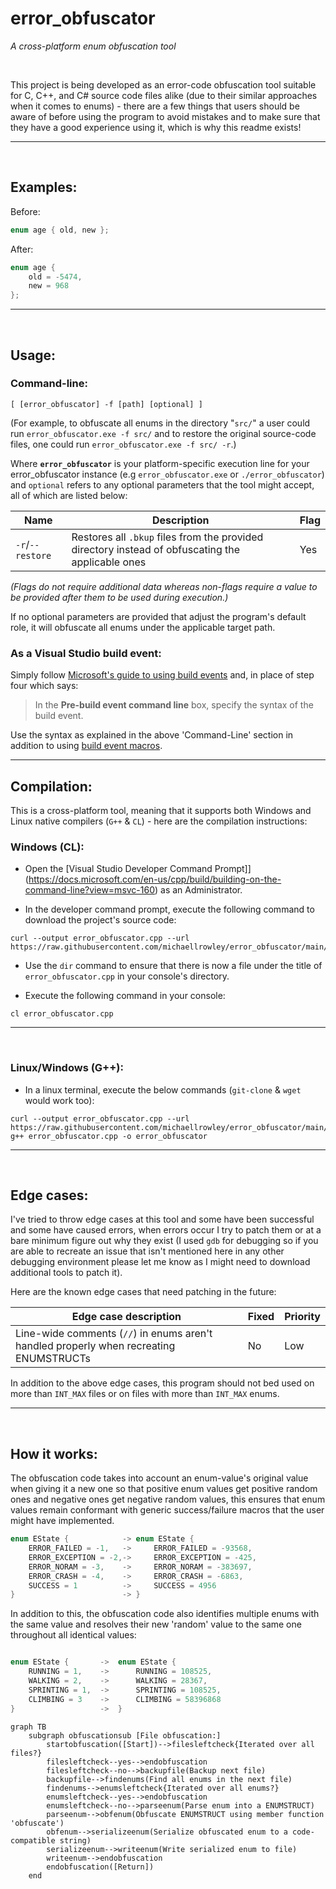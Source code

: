 # error_obfuscator
*A cross-platform enum obfuscation tool*

</br>

This project is being developed as an error-code obfuscation tool suitable for C, C++, and C# source code files alike (due to their similar approaches when it comes to enums) - there are a few things that users should be aware of before using the program to avoid mistakes and to make sure that they have a good experience using it, which is why this readme exists!

---
</br>

## Examples:


Before:
```C
enum age { old, new };
```

After:
```C
enum age {
	old = -5474,
	new = 968
};
```

---
</br>

## Usage:

### Command-line:
``[ [error_obfuscator] -f [path] [optional] ]``

(For example, to obfuscate all enums in the directory "``src/``" a user could run ``error_obfuscator.exe -f src/`` and to restore the original source-code files, one could run ``error_obfuscator.exe -f src/ -r``.)

Where **``error_obfuscator``** is your platform-specific execution line for your error_obfuscator instance (e.g ``error_obfuscator.exe`` or ``./error_obfuscator``) and ``optional`` refers to any optional parameters that the tool might accept, all of which are listed below:

| Name | Description | Flag |
|-|-|-|
| ``-r``/``--restore`` | Restores all ``.bkup`` files from the provided directory instead of obfuscating the applicable ones | Yes |

*(Flags do not require additional data whereas non-flags require a value to be provided after them to be used during execution.)*

If no optional parameters are provided that adjust the program's default role, it will obfuscate all enums under the applicable target path.
</br>

### As a Visual Studio build event:
Simply follow [Microsoft's guide to using build events](https://docs.microsoft.com/en-us/visualstudio/ide/how-to-specify-build-events-csharp) and, in place of step four which says:

> In the **Pre-build event command line** box, specify the syntax of the build event.

Use the syntax as explained in the above 'Command-Line' section in addition to using [build event macros](https://www.dotnetperls.com/post-pre-build-macros).

---

## Compilation:

This is a cross-platform tool, meaning that it supports both Windows and Linux native compilers (``G++`` & ``CL``) - here are the compilation instructions:

### Windows (CL):
- Open the [Visual Studio Developer Command Prompt]](https://docs.microsoft.com/en-us/cpp/build/building-on-the-command-line?view=msvc-160) as an Administrator.

- In the developer command prompt, execute the following command to download the project's source code:
```CMD
curl --output error_obfuscator.cpp --url https://raw.githubusercontent.com/michaellrowley/error_obfuscator/main/src/main.cpp
```

- Use the ``dir`` command to ensure that there is now a file under the title of ``error_obfuscator.cpp`` in your console's directory.

- Execute the following command in your console:
```CMD
cl error_obfuscator.cpp
```

---
</br>

### Linux/Windows (G++):

- In a linux terminal, execute the below commands (``git-clone`` & ``wget`` would work too):
```Terminal
curl --output error_obfuscator.cpp --url https://raw.githubusercontent.com/michaellrowley/error_obfuscator/main/src/main.cpp
g++ error_obfuscator.cpp -o error_obfuscator
```

---
</br>

## Edge cases:
I've tried to throw edge cases at this tool and some have been successful and some have caused errors, when errors occur I try to patch them or at a bare minimum figure out why they exist (I used ``gdb`` for debugging so if you are able to recreate an issue that isn't mentioned here in any other debugging environment please let me know as I might need to download additional tools to patch it).

Here are the known edge cases that need patching in the future:

| Edge case description | Fixed | Priority |
|----|----|----|
| Line-wide comments (``//``) in enums aren't handled properly when recreating ENUMSTRUCTs | No | Low |

In addition to the above edge cases, this program should not bed used on more than ``INT_MAX`` files or on files with more than ``INT_MAX`` enums.

---
</br>

## How it works:

The obfuscation code takes into account an enum-value's original value when giving it a new one so that positive enum values get positive random ones and negative ones get negative random values, this ensures that enum values remain conformant with generic success/failure macros that 
the user might have implemented.
```C++
enum EState {			 ->	enum EState {
	ERROR_FAILED = -1,	 ->		ERROR_FAILED = -93568,
	ERROR_EXCEPTION = -2,->		ERROR_EXCEPTION = -425,
	ERROR_NORAM = -3,	 ->		ERROR_NORAM = -383697,
	ERROR_CRASH = -4,	 ->		ERROR_CRASH = -6863,
	SUCCESS = 1			 ->		SUCCESS = 4956
}						 -> }
```

In addition to this, the obfuscation code also identifies multiple enums with the same value and resolves their new 'random' value to the same one throughout all identical values:
```C++

enum EState {		->	enum EState {
	RUNNING = 1,	->		RUNNING = 108525,
	WALKING = 2,	->		WALKING = 28367,
	SPRINTING = 1,	->		SPRINTING = 108525,
	CLIMBING = 3	->		CLIMBING = 58396868
}					->	}

```

```mermaid
graph TB
	subgraph obfuscationsub [File obfuscation:]
		startobfuscation([Start])-->filesleftcheck{Iterated over all files?}
		filesleftcheck--yes-->endobfuscation
		filesleftcheck--no-->backupfile(Backup next file)
		backupfile-->findenums(Find all enums in the next file)
		findenums-->enumsleftcheck{Iterated over all enums?}
		enumsleftcheck--yes-->endobfuscation
		enumsleftcheck--no-->parseenum(Parse enum into a ENUMSTRUCT)
		parseenum-->obfenum(Obfuscate ENUMSTRUCT using member function 'obfuscate')
		obfenum-->serializeenum(Serialize obfuscated enum to a code-compatible string)
		serializeenum-->writeenum(Write serialized enum to file)
		writeenum-->endobfuscation
		endobfuscation([Return])
	end
```